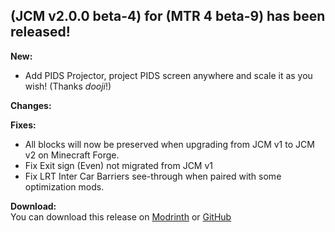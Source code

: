 ## (JCM v2.0.0 beta-4) for (MTR 4 beta-9) has been released!

**New:**  
- Add PIDS Projector, project PIDS screen anywhere and scale it as you wish! (Thanks *dooji*!)

**Changes:**  

**Fixes:**
- All blocks will now be preserved when upgrading from JCM v1 to JCM v2 on Minecraft Forge.
- Fix Exit sign (Even) not migrated from JCM v1
- Fix LRT Inter Car Barriers see-through when paired with some optimization mods.

**Download:**  
You can download this release on [Modrinth](https://modrinth.com/mod/jcm) or [GitHub](https://github.com/DistrictOfJoban/Joban-Client-Mod/releases)

